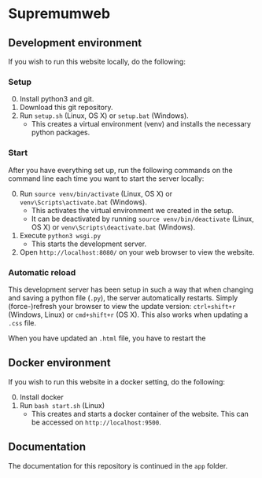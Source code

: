 # Supremumweb


## Development environment
If you wish to run this website locally, do the following:

### Setup
0. Install python3 and git.
1. Download this git repository.
2. Run `setup.sh` (Linux, OS X) or `setup.bat` (Windows).
    - This creates a virtual environment (venv) and installs the necessary python packages.

### Start
After you have everything set up, run the following commands on the command line each time you want to start the server locally:

0. Run `source venv/bin/activate` (Linux, OS X) or `venv\Scripts\activate.bat` (Windows).
    - This activates the virtual environment we created in the setup.
    - It can be deactivated by running `source venv/bin/deactivate` (Linux, OS X) or `venv\Scripts\deactivate.bat` (Windows).
1. Execute `python3 wsgi.py`
    - This starts the development server.
2. Open `http://localhost:8080/` on your web browser to view the website.

### Automatic reload
This development server has been setup in such a way that when changing and saving a python file (`.py`), the server automatically restarts. Simply (force-)refresh your browser to view the update version: `ctrl+shift+r` (Windows, Linux) or `cmd+shift+r` (OS X).
This also works when updating a `.css` file. 

When you have updated an `.html` file, you have to restart the 

## Docker environment
If you wish to run this website in a docker setting, do the following:

0. Install docker
1. Run `bash start.sh` (Linux)
    - This creates and starts a docker container of the website. This can be accessed on `http://localhost:9500`.


## Documentation
The documentation for this repository is continued in the `app` folder.